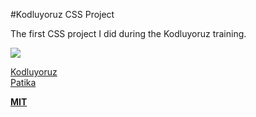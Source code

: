 #Kodluyoruz CSS Project

The first CSS project I did during the Kodluyoruz training.

![](https://github.com/altankurt/kodluyoruz-projects/blob/main/CSS/css-odev1/video/project.gif)


[Kodluyoruz](https://www.kodluyoruz.org/) <br>
[Patika](https://app.patika.dev/)

**[MIT](https://choosealicense.com/licenses/mit/)**
